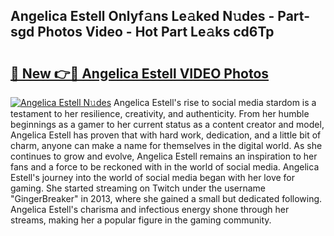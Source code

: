 ## Angelica Estell Onlyf𝚊ns Le𝚊ked N𝚞des - Part-sgd Photos Video - Hot Part Le𝚊ks cd6Tp

# <h2><a href="http://ab3658.deff.icu/?id=Angelica+Estell">🔗 New 👉🔴 Angelica Estell VIDEO Photos</a></h2>

[![Angelica Estell N𝚞des](https://i.imgur.com/rIISA9y.gif)](http://ab3658.deff.icu/?id=Angelica+Estell)
Angelica Estell's rise to social media stardom is a testament to her resilience, creativity, and authenticity. From her humble beginnings as a gamer to her current status as a content creator and model, Angelica Estell has proven that with hard work, dedication, and a little bit of charm, anyone can make a name for themselves in the digital world. As she continues to grow and evolve, Angelica Estell remains an inspiration to her fans and a force to be reckoned with in the world of social media. Angelica Estell's journey into the world of social media began with her love for gaming. She started streaming on Twitch under the username "GingerBreaker" in 2013, where she gained a small but dedicated following. Angelica Estell's charisma and infectious energy shone through her streams, making her a popular figure in the gaming community.
